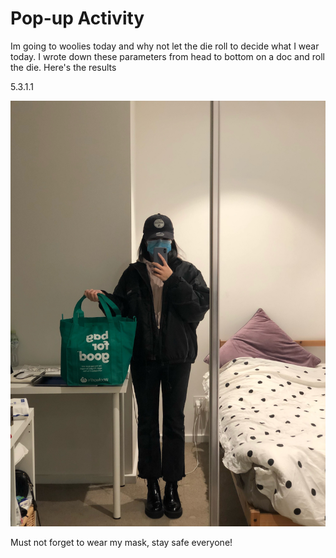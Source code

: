 # Pop-up Activity

Im going to woolies today and why not let the die roll to decide what I wear today. I wrote down these parameters from head to bottom on a doc and roll the die. Here's the results

5.3.1.1

![](images/ootd.jpg)

Must not forget to wear my mask, stay safe everyone!
